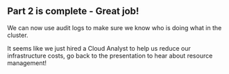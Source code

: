 ## Part 2 is complete - Great job!

We can now use audit logs to make sure we know who is doing what in the cluster.

It seems like we just hired a Cloud Analyst to help us reduce our infrastructure costs, go back to the presentation to hear about resource management!
